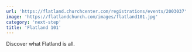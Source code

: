 ```yaml
---
url: 'https://flatland.churchcenter.com/registrations/events/2003037'
image: 'https://flatlandchurch.com/images/flatland101.jpg'
category: 'next-step'
title: 'Flatland 101'
---
```


Discover what Flatland is all.
